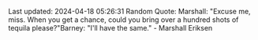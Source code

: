 Last updated: 2024-04-18 05:26:31
Random Quote: Marshall: "Excuse me, miss. When you get a chance, could you bring over a hundred shots of tequila please?"Barney: "I'll have the same." - Marshall Eriksen